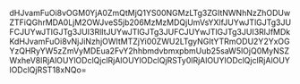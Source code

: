 dHJvamFuOi8vOGM0YjA0ZmQtMjQ1YS00NGMzLTg3ZGItNWNhNzZhODUwZTFiQGhrMDA0LjM2OWJveS5jb206MzMzMDQjUmVsYXlfJUYwJTlGJTg3JUFCJUYwJTlGJTg3JUI3RlItJUYwJTlGJTg3JUFCJUYwJTlGJTg3JUI3RlJfMDkKdHJvamFuOi8vNjJiNzhjOWItMTZjYi00ZWU2LTgyNGItYTRmODU2Y2YxOGYzQHRyYW5zZmVyMDEua2FvY2hhbmdvbmxpbmUub25saW5lOjQ0MyNSZWxheV8lRjAlOUYlODclQjclRjAlOUYlODclQjRSTy0lRjAlOUYlODclQjclRjAlOUYlODclQjRST18xNQo=